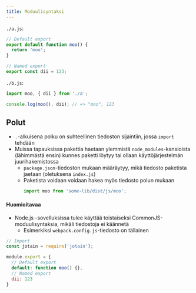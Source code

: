 ```yaml
---
title: Moduulisyntaksi
---
```


`./a.js`:
```js
// Default export
export default function moo() {
  return 'moo';
}

// Named export
export const dii = 123;
```

`./b.js`:
```js
import moo, { dii } from './a';

console.log(moo(), dii); // => "moo", 123
```

## Polut
* `.`-alkuisena polku on suhteellinen tiedoston sijaintiin, jossa `import` tehdään
* Muissa tapauksissa pakettia haetaan ylemmistä `node_modules`-kansioista (lähimmästä ensin) kunnes paketti löytyy tai ollaan käyttöjärjestelmän juurihakemistossa
  * `package.json`-tiedoston mukaan määräytyy, mikä tiedosto paketista jaetaan (oletuksena `index.js`)
  * Paketista voidaan voidaan hakea myös tiedosto polun mukaan
    ```js
    import moo from 'some-lib/dist/js/moo';
    ```


#### Huomioitavaa <i class="fa fa-exclamation" aria-hidden="true"></i>
* Node.js -sovelluksissa tulee käyttää toistaiseksi CommonJS-moduulisyntaksia, mikäli tiedostoja ei käännetä
  * Esimerkiksi `webpack.config.js`-tiedosto on tällainen
```js
// Import
const jotain = require('jotain');

module.export = {
  // Default export
  default: function moo() {},
  // Named export
  dii: 123
}
```
